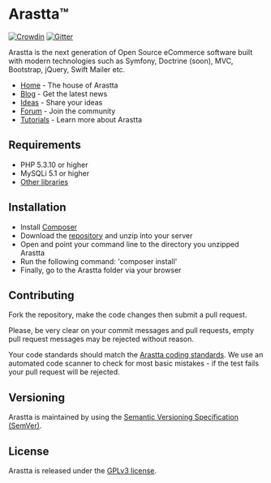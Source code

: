 # Arastta™

[![Crowdin](https://d322cqt584bo4o.cloudfront.net/arastta/localized.png)](https://crowdin.com/project/arastta) [![Gitter](https://badges.gitter.im/Join%20Chat.svg)](https://gitter.im/arastta/arastta)

Arastta is the next generation of Open Source eCommerce software built with modern technologies such as Symfony, Doctrine (soon), MVC, Bootstrap, jQuery, Swift Mailer etc.

* [Home](http://arastta.org) - The house of Arastta
* [Blog](http://arastta.org/blog) - Get the latest news
* [Ideas](http://arastta.org/ideas) - Share your ideas
* [Forum](http://arastta.org/forum) - Join the community
* [Tutorials](http://arastta.org/docs) - Learn more about Arastta

## Requirements

  * PHP 5.3.10 or higher
  * MySQLi 5.1 or higher
  * [Other libraries](http://arastta.org/docs/requirements)

## Installation

  * Install [Composer](https://getcomposer.org/download)
  * Download the [repository](https://github.com/arastta/arastta/archive/master.zip) and unzip into your server
  * Open and point your command line to the directory you unzipped Arastta
  * Run the following command: 'composer install'
  * Finally, go to the Arastta folder via your browser

## Contributing

Fork the repository, make the code changes then submit a pull request.

Please, be very clear on your commit messages and pull requests, empty pull request messages may be rejected without reason.

Your code standards should match the [Arastta coding standards](https://github.com/arastta/arastta/wiki/Coding-Stardards). We use an automated code scanner to check for most basic mistakes - if the test fails your pull request will be rejected.

## Versioning

Arastta is maintained by using the [Semantic Versioning Specification (SemVer)](http://semver.org).

## License

Arastta is released under the [GPLv3 license](LICENSE.txt).